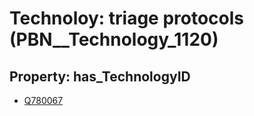 # Technoloy: __triage protocols__ (PBN__Technology_1120)

## Property: has_TechnologyID

* [Q780067](Q780067)

